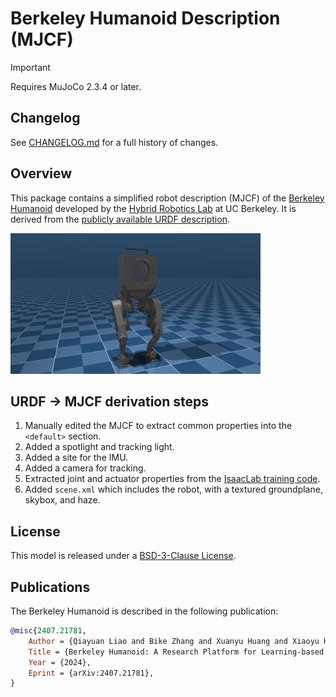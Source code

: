 # Berkeley Humanoid Description (MJCF)

> [!IMPORTANT]
> Requires MuJoCo 2.3.4 or later.

## Changelog

See [CHANGELOG.md](./CHANGELOG.md) for a full history of changes.

## Overview

This package contains a simplified robot description (MJCF) of the [Berkeley
Humanoid](https://berkeley-humanoid.com/) developed by the [Hybrid Robotics
Lab](https://hybrid-robotics.berkeley.edu/) at UC Berkeley. It is derived from the [publicly available URDF description](https://github.com/HybridRobotics/berkeley_humanoid_description).

<p float="left">
  <img src="berkeley_humanoid.png" width="400">
</p>

## URDF → MJCF derivation steps

1. Manually edited the MJCF to extract common properties into the `<default>` section.
2. Added a spotlight and tracking light.
3. Added a site for the IMU.
4. Added a camera for tracking.
5. Extracted joint and actuator properties from the [IsaacLab training code](https://github.com/HybridRobotics/isaac_berkeley_humanoid).
6. Added `scene.xml` which includes the robot, with a textured groundplane, skybox, and haze.

## License

This model is released under a [BSD-3-Clause License](LICENSE).

## Publications

The Berkeley Humanoid is described in the following publication:

```bibtex
@misc{2407.21781,
    Author = {Qiayuan Liao and Bike Zhang and Xuanyu Huang and Xiaoyu Huang and Zhongyu Li and Koushil Sreenath},
    Title = {Berkeley Humanoid: A Research Platform for Learning-based Control},
    Year = {2024},
    Eprint = {arXiv:2407.21781},
}
```
